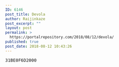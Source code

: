 ```yaml
---
ID: 6146
post_title: Devola
author: Raijinkaze
post_excerpt: ""
layout: post
permalink: >
  https://portalrepository.com/2018/08/12/devola/
published: true
post_date: 2018-08-12 10:43:26
---
```

<pre>31BE0F6D2000</pre>